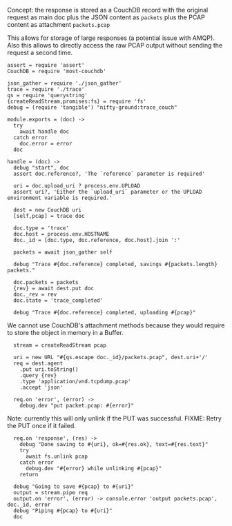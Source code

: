 Concept: the response is stored as a CouchDB record
with the original request as main doc
plus the JSON content as `packets`
plus the PCAP content as attachment `packets.pcap`

This allows for storage of large responses (a potential issue with AMQP).
Also this allows to directly access the raw PCAP output without sending
the request a second time.

    assert = require 'assert'
    CouchDB = require 'most-couchdb'

    json_gather = require './json_gather'
    trace = require './trace'
    qs = require 'querystring'
    {createReadStream,promises:fs} = require 'fs'
    debug = (require 'tangible') "nifty-ground:trace_couch"

    module.exports = (doc) ->
      try
        await handle doc
      catch error
        doc.error = error
      doc

    handle = (doc) ->
      debug "start", doc
      assert doc.reference?, 'The `reference` parameter is required'

      uri = doc.upload_uri ? process.env.UPLOAD
      assert uri?, 'Either the `upload_uri` parameter or the UPLOAD environment variable is required.'

      dest = new CouchDB uri
      [self,pcap] = trace doc

      doc.type = 'trace'
      doc.host = process.env.HOSTNAME
      doc._id = [doc.type, doc.reference, doc.host].join ':'

      packets = await json_gather self

      debug "Trace #{doc.reference} completed, savings #{packets.length} packets."

      doc.packets = packets
      {rev} = await dest.put doc
      doc._rev = rev
      doc.state = 'trace_completed'

      debug "Trace #{doc.reference} completed, uploading #{pcap}"

We cannot use CouchDB's attachment methods because they would require to store the object in memory in a Buffer.

      stream = createReadStream pcap

      uri = new URL "#{qs.escape doc._id}/packets.pcap", dest.uri+'/'
      req = dest.agent
        .put uri.toString()
        .query {rev}
        .type 'application/vnd.tcpdump.pcap'
        .accept 'json'

      req.on 'error', (error) ->
        debug.dev "put packet.pcap: #{error}"

Note: currently this will only unlink if the PUT was successful.
FIXME: Retry the PUT once if it failed.

      req.on 'response', (res) ->
        debug "Done saving to #{uri}, ok=#{res.ok}, text=#{res.text}"
        try
          await fs.unlink pcap
        catch error
          debug.dev "#{error} while unlinking #{pcap}"
        return

      debug "Going to save #{pcap} to #{uri}"
      output = stream.pipe req
      output.on 'error', (error) -> console.error 'output packets.pcap', doc._id, error
      debug "Piping #{pcap} to #{uri}"
      doc
